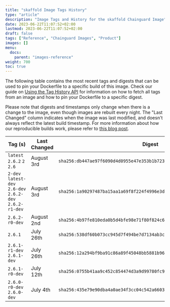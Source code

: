 ```yaml
---
title: "skaffold Image Tags History"
type: "article"
description: "Image Tags and History for the skaffold Chainguard Image"
date: 2023-06-22T11:07:52+02:00
lastmod: 2023-06-22T11:07:52+02:00
draft: false
tags: ["Reference", "Chainguard Images", "Product"]
images: []
menu:
  docs:
    parent: "images-reference"
weight: 700
toc: true
---
```


The following table contains the most recent tags and digests that can be used to pin your Dockerfile to a specific build of this image. Check our guide on [Using the Tag History API](/chainguard/chainguard-images/using-the-tag-history-api/) for information on how to fetch all tags from an image and how to pin your Dockerfile to a specific digest.

Please note that digests and timestamps only change when there is a change to the image, even though images are rebuilt every night. The "Last Changed" column indicates when the image was last modified, and doesn't always reflect the latest build timestamp. For more information about how our reproducible builds work, please refer to [this blog post](https://www.chainguard.dev/unchained/reproducing-chainguards-reproducible-image-builds).

| Tag (s)                                                    | Last Changed | Digest                                                                    |
|------------------------------------------------------------|--------------|---------------------------------------------------------------------------|
|  `latest` `2.6.2` `2` `2.6`                                | August 3rd   | `sha256:db447ae97f6090d4d0955e47e353b1b723647ea7eb563671cf768d3ea87e4185` |
|  `2-dev` `latest-dev` `2.6-dev` `2.6.2-dev` `2.6.2-r1-dev` | August 3rd   | `sha256:1a90297487ba15aa1a69f8f224f4996e3d7a08a99ad003842c2c66db82733fda` |
|  `2.6.2-r0-dev`                                            | August 2nd   | `sha256:4b97fe810eda0b5d4bfe98e71f80f824c6fa6ad648964a563e89b544ad8dc7c6` |
|  `2.6.1`                                                   | July 26th    | `sha256:538df60b073cc945d7f494be7d7134ab3c90806809650854fae5176e9d4b0959` |
|  `2.6.1-r1-dev` `2.6.1-dev`                                | July 26th    | `sha256:12a294bf9ba91c86a89f45048bb5881b96fbd905ea25b9be18425df552a789c3` |
|  `2.6.1-r0-dev`                                            | July 12th    | `sha256:0755b41aa9c452c854474d3a9d99780fc9454ff0c9a05704029aadb8b0ab9dca` |
|  `2.6.0-r0-dev` `2.6.0-dev`                                | July 4th     | `sha256:435e79e90dba4a0ae34f3cc04c542a6603729cfc8d74b8c5aaad27383dea3e41` |
